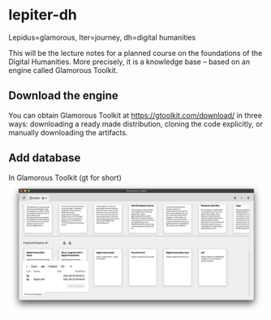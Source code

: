# lepiter-dh

Lepidus=glamorous, Iter=journey, dh=digital humanities

This will be the lecture notes for a planned course on the foundations of the Digital Humanities.
More precisely, it is a knowledge base – based on an engine called Glamorous Toolkit.

## Download the engine

You can obtain Glamorous Toolkit at https://gtoolkit.com/download/ in three ways: downloading a ready made distribution, cloning the code explicitly, or manually downloading the artifacts.

## Add database

In Glamorous Toolkit (gt for short)
![Screenshot "New Database" > "Add Database"](./attachments/e4ewx5l81ie2ctjoijb6yxmkg/addDatabase.png)
